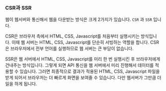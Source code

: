 ### CSR과 SSR

웹이 웹서버와 통신해서 웹을 다운받는 방식은 크게 2가지가 있습니다.
`CSR` 과 `SSR` 입니다.

CSR은 브라우저 측에서 HTML, CSS, Javascript를 처음부터 실행시키는 방식입니다.
이때 웹 서버는 HTML, CSS, Javascript를 단순히 서빙하는 역할을 합니다.
CSR은 브라우저에서 전부 언어를 실행하므로 웹 서버는 큰 부담이 없습니다.

SSR은 웹 서버에서 HTML, CSS, Javascript를 미리 한 번 실행시킨 후 브라우저에게 건내주는 방식입니다.
그렇게 되면 API 통신을 웹 서버에서 미리 진행해서 데이터를 적용할 수 있습니다.
그러면 최종적으로 결과가 적용된 HTML, CSS, Javascript 파일을 받게 되어서 브라우저는 더 빠르게 화면을 보여줄 수 있습니다.
다만 웹서버가 그만큼 더 일을 하게 됩니다.
